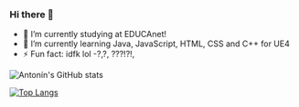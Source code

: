 ### Hi there 👋

- 🔭 I’m currently studying at EDUCAnet!
- 🌱 I’m currently learning Java, JavaScript, HTML, CSS and C++ for UE4
- ⚡ Fun fact: idfk lol -?,?, ???!?!,

![Antonín's GitHub stats](https://github-readme-stats.vercel.app/api?username=antoninvondrovic&count_private=true&show_icons=true&theme=radical&hide=prs)

[![Top Langs](https://github-readme-stats.vercel.app/api/top-langs/?username=antoninvondrovic&layout=compact&theme=radical)](https://github.com/anuraghazra/github-readme-stats)
